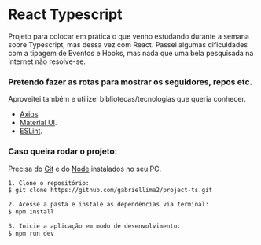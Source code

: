 # React Typescript

Projeto para colocar em prática o que venho estudando durante a semana sobre Typescript, mas dessa vez com React.
Passei algumas dificuldades com a tipagem de Eventos e Hooks, mas nada que uma bela pesquisada na internet não resolve-se.

<h3>Pretendo fazer as rotas para mostrar os seguidores, repos etc.</h3>

Aproveitei também e utilizei bibliotecas/tecnologias que queria conhecer.

- [Axios](https://axios-http.com/ptbr/docs/intro).
- [Material UI](https://mui.com/pt/).
- [ESLint](https://eslint.org/).

<h3>Caso queira rodar o projeto:</h3>

Precisa do [Git](https://git-scm.com/) e do [Node](https://nodejs.org/en/) instalados no seu PC.

```bash 
1. Clone o repositório:
$ git clone https://github.com/gabriellima2/project-ts.git

2. Acesse a pasta e instale as dependências via terminal:
$ npm install

3. Inicie a aplicação em modo de desenvolvimento:
$ npm run dev

